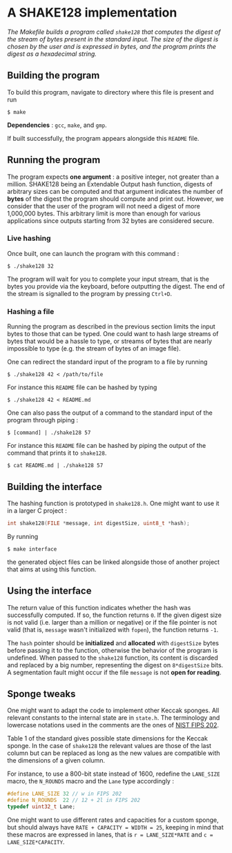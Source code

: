 # A SHAKE128 implementation 

*The Makefile builds a program called `shake128` that computes the digest of the stream of bytes present in the standard input. The size of the digest is chosen by the user and is expressed in bytes, and the program prints the digest as a hexadecimal string.* 
## Building the program

To build this program, navigate to directory where this file is present and run
```sh-session
$ make
```

**Dependencies** : `gcc`, `make`, and `gmp`.

If built successfully, the program appears alongside this `README` file.

## Running the program

The program expects **one argument** : a positive integer, not greater than a million. 
SHAKE128 being an Extendable Output hash function, digests of arbitrary sizes can be computed and that argument indicates the number of **bytes** of the digest the program should compute and print out. 
However, we consider that the user of the program will not need a digest of more 1,000,000 bytes.
This arbitrary limit is more than enough for various applications since outputs starting from 32 bytes are considered secure.
### Live hashing
Once built, one can launch the program with this command : 

```sh-session
$ ./shake128 32
```
The program will wait for you to complete your input stream, that is the bytes you provide via the keyboard, before outputting the digest. 
The end of the stream is signalled to the program by pressing `Ctrl+D`.

### Hashing a file
Running the program as described in the previous section limits the input bytes to those that can be typed. 
One could want to hash large streams of bytes that would be a hassle to type, or streams of bytes that are nearly impossible to type (e.g. the stream of bytes of an image file).

One can redirect the standard input of the program to a file by running

```sh-session
$ ./shake128 42 < /path/to/file
```
For instance this `README` file can be hashed by typing 
```sh-session
$ ./shake128 42 < README.md
```

One can also pass the output of a command to the standard input of the program through piping : 
```
$ [command] | ./shake128 57
```

For instance this `README` file can be hashed by piping the output of the command that prints it to `shake128`.
```sh-session
$ cat README.md | ./shake128 57
```


## Building the interface

The hashing function is prototyped in `shake128.h`. One might want to use it in a larger C project : 

```C
int shake128(FILE *message, int digestSize, uint8_t *hash);
```

By running 
```sh-session
$ make interface
```
the generated object files can be linked alongside those of another project that aims at using this function. 

## Using the interface

The return value of this function indicates whether the hash was successfully computed. 
If so, the function returns `0`.
If the given digest size is not valid (i.e. larger than a million or negative) or if the file pointer is not valid (that is, `message` wasn't initialized with `fopen`), the function returns `-1`.  

The `hash` pointer should be **initialized** and **allocated** with `digestSize` bytes before passing it to the function, otherwise the behavior of the program is undefined. When passed to the `shake128` function, its content is discarded and replaced by a big number, representing the digest on `8*digestSize` bits.
A segmentation fault might occur if the file `message` is not **open for reading**.

## Sponge tweaks

One might want to adapt the code to implement other Keccak sponges. 
All relevant constants to the internal state are in `state.h`. The terminology and lowercase notations used in the comments are the ones of [NIST FIPS 202](https://nvlpubs.nist.gov/nistpubs/FIPS/NIST.FIPS.202.pdf). 

Table 1 of the standard gives possible state dimensions for the Keccak sponge. In the case of `shake128` the relevant values are those of the last column but can be replaced as long as the new values are compatible with the dimensions of a given column. 

For instance, to use a 800-bit state instead of 1600, redefine the `LANE_SIZE` macro, the `N_ROUNDS` macro and the `Lane` type accordingly :

```C
#define LANE_SIZE 32 // w in FIPS 202
#define N_ROUNDS  22 // 12 + 2l in FIPS 202
typedef uint32_t Lane;
```

One might want to use different rates and capacities for a custom sponge, but should always have `RATE + CAPACITY = WIDTH = 25`, keeping in mind that these macros are expressed in lanes, that is `r = LANE_SIZE*RATE` and `c = LANE_SIZE*CAPACITY`.
